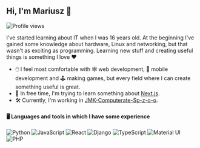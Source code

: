 ## Hi, I'm Mariusz 👋

![Profile views](https://komarev.com/ghpvc/?username=nomariusz)

I've started learning about IT when I was 16 years old. At the beginning I've gained some knowledge about hardware, Linux and networking, but that wasn't as exciting as programming. Learning new stuff and creating useful things is something I love ❤️

* 🖱️ I feel most comfortable with 🕸️ web development, 📱 mobile development and 🕹️ making games, but every field where I can create something useful is great.
* 📖 In free time, I'm trying to learn something about [Next.js](https://nextjs.org/).
* 🛠️ Currently, I'm working in [JMK-Computerate-Sp-z-o-o](https://github.com/JMK-Computerate-Sp-z-o-o).

#### 🖥️ Languages and tools in which I have some experience
<div>
<img src="https://img.shields.io/badge/Python-FFD43B?style=for-the-badge&logo=python&logoColor=blue" alt="Python">
<img src="https://img.shields.io/badge/JavaScript-323330?style=for-the-badge&logo=javascript&logoColor=F7DF1E" alt="JavaScript">
<img src="https://img.shields.io/badge/React-20232A?style=for-the-badge&logo=react&logoColor=61DAFB" alt="React">
<img src="https://img.shields.io/badge/Django-092E20?style=for-the-badge&logo=django&logoColor=green" alt="Django">
<img src="https://img.shields.io/badge/TypeScript-007ACC?style=for-the-badge&logo=typescript&logoColor=white" alt="TypeScript">
<img src="https://img.shields.io/badge/Material%20UI-007FFF?style=for-the-badge&logo=mui&logoColor=white" alt="Material UI">
<img src="https://img.shields.io/badge/PHP-777BB4?style=for-the-badge&logo=php&logoColor=white" alt="PHP">
</div>

<br />
<br />

<!---[![My GitHub stats](https://github-readme-stats.vercel.app/api?username=NoMariusz&count_private=true&show_icons=true&theme=tokyonight&icon_color=f0dc4e)](https://github.com/anuraghazra/github-readme-stats) --->
